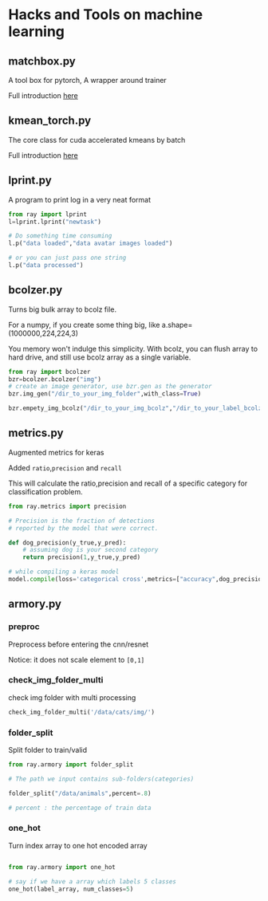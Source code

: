 # Hacks and Tools on machine learning

## matchbox.py

A tool box for pytorch, A wrapper around trainer

Full introduction [here](https://raynardj.github.io/p3self/docs/matchbox)

## kmean_torch.py

The core class for cuda accelerated kmeans by batch

Full introduction [here](https://raynardj.github.io/p3self/docs/kmean_torch)

## lprint.py

A program to print log in a very neat format
````python
from ray import lprint
l=lprint.lprint("newtask")

# Do something time consuming
l.p("data loaded","data avatar images loaded")

# or you can just pass one string
l.p("data processed")
````

## bcolzer.py

Turns big bulk array to bcolz file.

For a numpy, if you create some thing big, like a.shape=(1000000,224,224,3)

You memory won't indulge this simplicity. With bcolz, you can flush array to hard drive, and still use bcolz array as a single variable.

````python
from ray import bcolzer
bzr=bcolzer.bcolzer("img")
# create an image generator, use bzr.gen as the generator
bzr.img_gen("/dir_to_your_img_folder",with_class=True)

bzr.empety_img_bcolz("/dir_to_your_img_bcolz","/dir_to_your_label_bcolz")
````

## metrics.py

Augmented metrics for keras

Added ```ratio```,```precision``` and ```recall```

This will calculate the ratio,precision and recall of a specific category for classification problem.

````python
from ray.metrics import precision

# Precision is the fraction of detections
# reported by the model that were correct.

def dog_precision(y_true,y_pred):
    # assuming dog is your second category
    return precision(1,y_true,y_pred)

# while compiling a keras model
model.compile(loss='categorical cross',metrics=["accuracy",dog_precision],optimizer="Adam")
````

## armory.py

### preproc

Preprocess before entering the cnn/resnet

Notice: it does not scale element to ````[0,1]````

### check_img_folder_multi

check img folder with multi processing
```python
check_img_folder_multi('/data/cats/img/')
```
### folder_split

Split folder to train/valid

```python
from ray.armory import folder_split

# The path we input contains sub-folders(categories)

folder_split("/data/animals",percent=.8)

# percent : the percentage of train data

```
### one_hot

Turn index array to one hot encoded array

```python

from ray.armory import one_hot

# say if we have a array which labels 5 classes
one_hot(label_array, num_classes=5)

```

